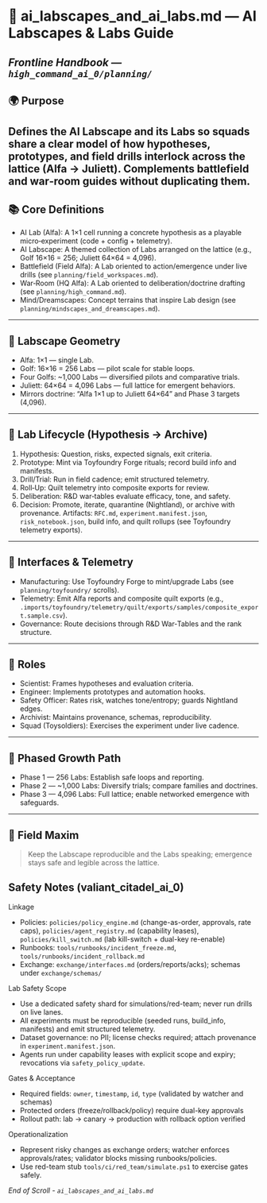 # 🧪 ai_labscapes_and_ai_labs.md — AI Labscapes & Labs Guide  
*Frontline Handbook — `high_command_ai_0/planning/`*
---
## 🌍 Purpose
Defines the AI Labscape and its Labs so squads share a clear model of how hypotheses, prototypes, and field drills interlock across the lattice (Alfa → Juliett). Complements battlefield and war‑room guides without duplicating them.
---
## 📚 Core Definitions
- AI Lab (Alfa): A 1×1 cell running a concrete hypothesis as a playable micro‑experiment (code + config + telemetry).
- AI Labscape: A themed collection of Labs arranged on the lattice (e.g., Golf 16×16 = 256; Juliett 64×64 = 4,096).
- Battlefield (Field Alfa): A Lab oriented to action/emergence under live drills (see `planning/field_workspaces.md`).
- War‑Room (HQ Alfa): A Lab oriented to deliberation/doctrine drafting (see `planning/high_command.md`).
- Mind/Dreamscapes: Concept terrains that inspire Lab design (see `planning/mindscapes_and_dreamscapes.md`).
---
## 🧭 Labscape Geometry
- Alfa: 1×1 — single Lab.
- Golf: 16×16 = 256 Labs — pilot scale for stable loops.
- Four Golfs: ~1,000 Labs — diversified pilots and comparative trials.
- Juliett: 64×64 = 4,096 Labs — full lattice for emergent behaviors.
- Mirrors doctrine: “Alfa 1×1 up to Juliett 64×64” and Phase 3 targets (4,096).
---
## 🔄 Lab Lifecycle (Hypothesis → Archive)
1. Hypothesis: Question, risks, expected signals, exit criteria.
2. Prototype: Mint via Toyfoundry Forge rituals; record build info and manifests.
3. Drill/Trial: Run in field cadence; emit structured telemetry.
4. Roll‑Up: Quilt telemetry into composite exports for review.
5. Deliberation: R&D war‑tables evaluate efficacy, tone, and safety.
6. Decision: Promote, iterate, quarantine (Nightland), or archive with provenance.
Artifacts: `RFC.md`, `experiment.manifest.json`, `risk_notebook.json`, build info, and quilt rollups (see Toyfoundry telemetry exports).
---
## 🧵 Interfaces & Telemetry
- Manufacturing: Use Toyfoundry Forge to mint/upgrade Labs (see `planning/toyfoundry/` scrolls).
- Telemetry: Emit Alfa reports and composite quilt exports (e.g., `.imports/toyfoundry/telemetry/quilt/exports/samples/composite_export.sample.csv`).
- Governance: Route decisions through R&D War‑Tables and the rank structure.
---
## 👥 Roles
- Scientist: Frames hypotheses and evaluation criteria.
- Engineer: Implements prototypes and automation hooks.
- Safety Officer: Rates risk, watches tone/entropy; guards Nightland edges.
- Archivist: Maintains provenance, schemas, reproducibility.
- Squad (Toysoldiers): Exercises the experiment under live cadence.
---
## 🚀 Phased Growth Path
- Phase 1 — 256 Labs: Establish safe loops and reporting.
- Phase 2 — ~1,000 Labs: Diversify trials; compare families and doctrines.
- Phase 3 — 4,096 Labs: Full lattice; enable networked emergence with safeguards.
---
## 🌄 Field Maxim
> Keep the Labscape reproducible and the Labs speaking; emergence stays safe and legible across the lattice.
## Safety Notes (valiant_citadel_ai_0)

Linkage
- Policies: `policies/policy_engine.md` (change-as-order, approvals, rate caps), `policies/agent_registry.md` (capability leases), `policies/kill_switch.md` (lab kill-switch + dual-key re-enable)
- Runbooks: `tools/runbooks/incident_freeze.md`, `tools/runbooks/incident_rollback.md`
- Exchange: `exchange/interfaces.md` (orders/reports/acks); schemas under `exchange/schemas/`

Lab Safety Scope
- Use a dedicated safety shard for simulations/red-team; never run drills on live lanes.
- All experiments must be reproducible (seeded runs, build_info, manifests) and emit structured telemetry.
- Dataset governance: no PII; license checks required; attach provenance in `experiment.manifest.json`.
- Agents run under capability leases with explicit scope and expiry; revocations via `safety_policy_update`.

Gates & Acceptance
- Required fields: `owner`, `timestamp`, `id`, `type` (validated by watcher and schemas)
- Protected orders (freeze/rollback/policy) require dual-key approvals
- Rollout path: lab → canary → production with rollback option verified

Operationalization
- Represent risky changes as exchange orders; watcher enforces approvals/rates; validator blocks missing runbooks/policies.
- Use red-team stub `tools/ci/red_team/simulate.ps1` to exercise gates safely.

*End of Scroll - `ai_labscapes_and_ai_labs.md`*
